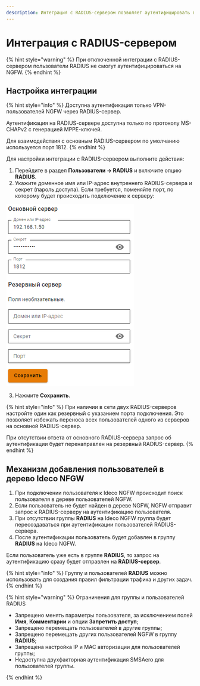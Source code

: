 ```yaml
---
description: Интеграция с RADIUS-сервером позволяет аутентифицировать пользователей, данные о которых хранятся только на RADIUS-сервере или в базах/каталогах, к которым имеет доступ RADIUS-сервер.
---
```


# Интеграция с RADIUS-сервером

{% hint style="warning" %}
При отключенной интеграции с RADIUS-сервером пользователи RADIUS не смогут аутентифицироваться на NGFW.
{% endhint %}

## Настройка интеграции

{% hint style="info" %}
Доступна аутентификация только VPN-пользователей NGFW через RADIUS-сервер. 

Аутентификация на RADIUS-cервере доступна только по протоколу MS-CHAPv2 с генерацией MPPE-ключей.

Для взаимодействия с основным RADIUS-сервером по умолчанию используется порт 1812.
{% endhint %}

Для настройки интеграции с RADIUS-сервером выполните действия:

1. Перейдите в раздел **Пользователи -> RADIUS** и включите опцию **RADIUS**.
2. Укажите доменное имя или IP-адрес внутреннего RADIUS-сервера и секрет (пароль доступа). Если требуется, поменяйте порт, по которому будет происходить подключение к серверу:

![](../../.gitbook/assets/radius1.png)

3. Нажмите **Сохранить**.

{% hint style="info" %}
При наличии в сети двух RADIUS-серверов настройте один как резервный с указанием порта подключения. Это позволяет избежать переноса всех пользователей одного из серверов на основной RADIUS-сервер.

При отсутствии ответа от основного RADIUS-сервера запрос об аутентификации будет перенаправлен на резервный RADIUS-сервер. 
{% endhint %}

## Механизм добавления пользователей в дерево Ideco NFGW

1. При подключении пользователя к Ideco NGFW происходит поиск пользователя в дереве пользователей NGFW. 
2. Если пользователь не будет найден в дереве NGFW, NGFW отправит запрос к RADIUS-серверу на аутентификацию пользователя.
3. При отсутствии группы **RADIUS** на Ideco NGFW группа будет пересоздаваться при аутентификации пользователей RADIUS-сервера. 
4. После аутентификации пользователь будет добавлен в группу **RADIUS** на Ideco NGFW.

Если пользователь уже есть в группе **RADIUS**, то запрос на аутентификацию сразу будет отправлен на **RADIUS-сервер**.

{% hint style="info" %}
Группу и пользователей **RADIUS** можно использовать для создания правил фильтрации трафика и других задач.
{% endhint %}


{% hint style="warning" %}
Ограничения для группы и пользователей RADIUS

* Запрещено менять параметры пользователя, за исключением полей **Имя**, **Комментарии** и опции **Запретить доступ**;
* Запрещено перемещать пользователей в другие группы;
* Запрещено перемещать других пользователей NGFW в группу **RADIUS**;
* Запрещена настройка IP и MAC авторизации для пользователей группы;
* Недоступна двухфакторная аутентификация SMSAero для пользователей группы.

{% endhint %}